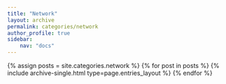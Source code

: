 ```yaml
---
title: "Network"
layout: archive
permalink: categories/network
author_profile: true
sidebar:
    nav: "docs"
---
```


{% assign posts = site.categories.network %}
{% for post in posts %} {% include archive-single.html type=page.entries_layout %} {% endfor %}